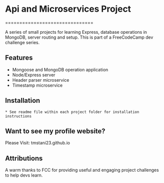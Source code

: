 # Api and Microservices Project
===============================

A series of small projects for learning Express, database operations in MongoDB, server routing and setup.  This is part of a FreeCodeCamp dev challenge series. 

## Features

* Mongoose and MongoDB operation application
* Node/Express server 
* Header parser microservice
* Timestamp microservice

## Installation
    * See readme file within each project folder for installation instructions

## Want to see my profile website?
    
Please Visit: tmstani23.github.io

## Attributions

A warm thanks to FCC for providing useful and engaging project challenges to help devs learn.

